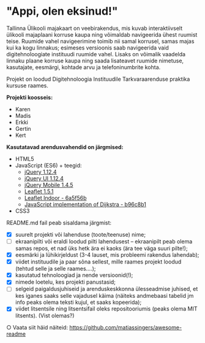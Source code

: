 # "Appi, olen eksinud!"

Tallinna Ülikooli majakaart on veebirakendus, mis kuvab interaktiivselt ülikooli majaplaani korruse kaupa ning võimaldab navigeerida ühest ruumist teise. Ruumide vahel navigeerimine toimib nii samal korrusel, samas majas kui ka kogu linnakus; esimeses versioonis saab navigeerida vaid digitehnoloogiate instituudi ruumide vahel. Lisaks on võimalik vaadelda linnaku plaane korruse kaupa ning saada lisateavet ruumide nimetuse, kasutajate, eesmärgi, kohtade arvu ja telefoninumbrite kohta.

Projekt on loodud Digitehnoloogia Instituudile Tarkvaraarenduse praktika kursuse raames.

**Projekti koosseis:**

* Karen
* Madis
* Erkki
* Gertin
* Kert

**Kasutatavad arendusvahendid on järgmised:**

* HTML5
* JavaScript (ES6) + teegid:
  * [jQuery 1.12.4](https://jquery.com/)
  * [jQuery UI 1.12.4](https://jquery.com/)
  * [jQuery Mobile 1.4.5](https://jquerymobile.com/)
  * [Leaflet 1.5.1](https://leafletjs.com/)
  * [Leaflet Indoor - 6a5f56b](https://github.com/avanc/leaflet-indoor)
  * [JavaScript implementation of Dijkstra - b96c8b1](https://github.com/andrewhayward/dijkstra)
* CSS3

README.md fail peab sisaldama järgmist:

- [x] suurelt projekti või lahenduse (toote/teenuse) nime;
- [ ] ekraanipilti või eraldi loodud pilti lahendusest – ekraanipilt peab olema samas repos, et nad üks hetk ära
ei kaoks (ära tee väga suuri pilte!);
- [x] eesmärki ja lühikirjeldust (3-4 lauset, mis probleemi rakendus lahendab);
- [x] viidet instituudile ja paar sõna sellest, mille raames projekt loodud (tehtud selle ja selle raames....);
- [x] kasutatud tehnoloogiad ja nende versioonid(!); 
- [x] nimede loetelu, kes projekti panustasid;
- [ ] selgeid paigaldusjuhiseid ja arenduskeskkonna ülesseadmise juhised, et kes iganes saaks selle vajadusel
käima (näiteks andmebaasi tabelid jm info peaks olema teksti kujul, et saaks kopeerida);
- [x] viidet litsentsile ning litsentsifail oleks repositooriumis (peaks olema MIT litsents). (Vist olemas?)

○ Vaata siit häid näiteid: https://github.com/matiassingers/awesome-readme
